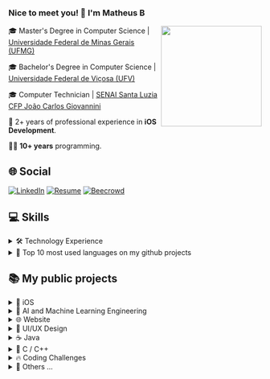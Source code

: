 ### Nice to meet you! 👋 I'm Matheus <img src="https://raw.githubusercontent.com/hjnilsson/country-flags/master/svg/br.svg" width="16" alt="Brazil flag" />
<img height=200 align="right" src="https://github.com/mtsfreitas/mtsfreitas/assets/21324690/3934fae9-eeb2-4f82-84f7-4885f898f373" >

🎓 Master's Degree in Computer Science | [Universidade Federal de Minas Gerais (UFMG)](https://ufmg.br/)

🎓 Bachelor's Degree in Computer Science | [Universidade Federal de Viçosa (UFV)](https://www.ufv.br/)

🎓 Computer Technician | [SENAI Santa Luzia CFP João Carlos Giovannini](https://www.fiemg.com.br/escolas/senai-santa-luzia-cfp-joao-carlos-giovannini/)

💼 2+ years of professional experience in <b>iOS Development</b>.

👨‍💻 <b>10+ years</b> programming.

## 🌐 Social
[![LinkedIn](https://img.shields.io/badge/LinkedIn-20232A?style=for-the-badge&logo=linkedin&logoColor=white)](https://www.linkedin.com/in/mtsfreitas/)
[![Resume](https://img.shields.io/badge/-ONLINE_RESUME-20232A?style=for-the-badge&logo=googledocs&logoColor=white)](https://matheus.engineer)
[![Beecrowd](https://img.shields.io/badge/-beecrowd-20232A?style=for-the-badge&logo=codesandbox&logoColor=white)](https://judge.beecrowd.com/pt/profile/1005574)
<!-- [![Beecrowd](https://img.shields.io/badge/-beecrowd-20232A?style=for-the-badge&logo=codesandbox&logoColor=white)](https://www.beecrowd.com.br/judge/pt/profile/165068)-->
<!--[![Leetcode](https://img.shields.io/badge/-LeetCode-20232A?style=for-the-badge&logo=LeetCode&logoColor=white)](https://leetcode.com/mtsftsmts/)-->

<!--<a href="mailto:mtsftsmts@gmail.com">
  <img align="center" alt="html5" src="https://img.shields.io/badge/Gmail-D14836?style=for-the-badge&logo=gmail&logoColor=white" />
</a> -->
<!--
<a href="https://dev.to/mtsfreitas" target="_blank">
  <img align="center" alt="dev.to" src="https://img.shields.io/badge/dev.to-0A0A0A?style=for-the-badge&logo=dev.to&logoColor=white" />
</a> -->


## 💻 Skills

<details>
  <summary> 🛠️ Technology Experience</summary>

| Skill   | Technologies |
|---------|--------------|
| Mobile | <img align="center" alt="Swift" src="https://img.shields.io/badge/Swift-20232A?style=for-the-badge&logo=swift&logoColor=white"/> <img align="center" alt="Obj-c" src="https://img.shields.io/badge/OBJECTIVE--C-20232A?style=for-the-badge&logo=apple&logoColor=white"/> <img align="center" alt="Kotlin" src="https://img.shields.io/badge/kotlin-20232A?style=for-the-badge&logo=kotlin&logoColor=white"/> |
| Backend | <img align="center" img alt="PHP" src="https://img.shields.io/badge/-PHP-20232A?style=for-the-badge&logo=php&logoColor=white" /> <img align="center" img alt="Python" src="https://img.shields.io/badge/-Python-20232A?style=for-the-badge&logo=python&logoColor=white" /> <img align="center" alt="Java" src="https://img.shields.io/badge/Java-20232A?style=for-the-badge&logo=openjdk&logoColor=white"/> <img align="center" alt="html5" src="https://img.shields.io/badge/C-20232A?style=for-the-badge&logo=c&logoColor=white"/> <img align="center" alt="html5" src="https://img.shields.io/badge/C%2B%2B-20232A?style=for-the-badge&logo=c%2B%2B&logoColor=white"/> <img align="center" alt="html5" src="https://img.shields.io/badge/javascript-20232A?style=for-the-badge&logo=javascript&logoColor=white"/> |
| Frontend | <img alt="HTML5" src="https://img.shields.io/badge/-HTML5-20232A?style=for-the-badge&logo=html5&logoColor=white" /> <img alt="CSS3" src="https://img.shields.io/badge/-CSS3-20232A?style=for-the-badge&logo=css3&logoColor=white" /> |
| Frameworks | <img alt="SwiftUI" src="https://img.shields.io/badge/SwiftUI-20232A?style=for-the-badge&logo=swift&logoColor=white" /> <img alt="React Native" src="https://img.shields.io/badge/react_native-20232A?style=for-the-badge&logo=react&logoColor=white"/> <img alt="Spring Boot" src="https://img.shields.io/badge/Spring_Boot-20232A?style=for-the-badge&logo=spring-boot&logoColor=white" /> <img alt="React" src="https://img.shields.io/badge/React-20232A?style=for-the-badge&logo=react&logoColor=white" /> <img alt="Angular" src="https://img.shields.io/badge/Angular-20232A?style=for-the-badge&logo=angular&logoColor=white" /> |
| Statistical Analysis | <img align="center" alt="html5" src="https://img.shields.io/badge/R-20232A?style=for-the-badge&logo=r&logoColor=white"/> |
| SQL | <img align="center" img alt="MySQL" src="https://img.shields.io/badge/-MySQL-20232A?style=for-the-badge&logo=mysql&logoColor=white" /> <img align="center" alt="html5" src="https://img.shields.io/badge/SQLite-20232A?style=for-the-badge&logo=sqlite&logoColor=white"/> |
| Code hosting | <img alt="GitHub" src="https://img.shields.io/badge/-GitHub-20232A?style=for-the-badge&logo=github&logoColor=white" /> <img alt="GitLab" src="https://img.shields.io/badge/-GitLab-20232A?style=for-the-badge&logo=gitlab&logoColor=white" /> <img alt="BitBucket" src="https://img.shields.io/badge/-BitBucket-20232A?style=for-the-badge&logo=bitbucket&logoColor=white" /> |
| Containers | <img alt="Docker" src="https://img.shields.io/badge/-Docker-20232A?style=for-the-badge&logo=docker&logoColor=white" /> |
| Servers | <img alt="Apache" src="https://img.shields.io/badge/-Apache-20232A?style=for-the-badge&logo=apache&logoColor=white" /> |
| Continuous Integration (CI) | <img alt="Jenkins" src="https://img.shields.io/badge/-Jenkins-20232A?style=for-the-badge&logo=jenkins&logoColor=white" /> |
| Continuous Deployment (CD) | <img alt="Visual Studio App Center" src="https://img.shields.io/badge/-App%20Center-20232A?style=for-the-badge" /> |
| Cloud | <img alt="Microsoft Azure" src="https://img.shields.io/badge/-Azure-20232A?style=for-the-badge&logo=microsoftazure&logoColor=white" /> |
| Agile | <img alt="Jira" src="https://img.shields.io/badge/-Jira-20232A?style=for-the-badge&logo=jira&logoColor=white" /> <img alt="Confluence" src="https://img.shields.io/badge/-Confluence-20232A?style=for-the-badge&logo=confluence&logoColor=white" /> <img alt="Trello" src="https://img.shields.io/badge/-Trello-20232A?style=for-the-badge&logo=trello&logoColor=white" /> |
| Testing | <img alt="Postman" src="https://img.shields.io/badge/-Postman-20232A?style=for-the-badge&logo=postman&logoColor=white" /> <img alt="Appium" src="https://img.shields.io/badge/-Appium-20232A?style=for-the-badge&logoColor=white" /> |
| Code Quality | <img alt="SonarQube" src="https://img.shields.io/badge/SonarQube-20232A?style=for-the-badge&logo=sonarqube&logoColor=white" /> |
| Code Security | <img alt="SonarQube" src="https://img.shields.io/badge/-Veracode-20232A?style=for-the-badge&logoColor=white" /> |
| Analytics and Tracking | <img align="center" alt="Analytics" src="https://img.shields.io/badge/Google%20Analytics-20232A?style=for-the-badge&logo=google%20analytics&logoColor=white"/> <img align="center" alt="Firebase" src="https://img.shields.io/badge/Firebase-20232A?style=for-the-badge&logo=Firebase&logoColor=white"/> |
| Team Communication and Collaboration | <img align="center" alt="html5" src="https://img.shields.io/badge/Slack-20232A?style=for-the-badge&logo=slack&logoColor=white"/> <img align="center" alt="html5" src="https://img.shields.io/badge/Microsoft_Teams-20232A?style=for-the-badge&logo=microsoft-teams&logoColor=white"/> |
| Store | <img align="center" alt="html5" src="https://img.shields.io/badge/App_Store-20232A?style=for-the-badge&logo=app-store&logoColor=white"/> |
| Design and Prototyping | <img align="center" alt="html5" src="https://img.shields.io/badge/Figma-20232A?style=for-the-badge&logo=figma&logoColor=white"/> |
| IDE | <img align="center" alt="XCODE" src="https://img.shields.io/badge/Xcode-20232A?style=for-the-badge&logo=Xcode&logoColor=white"/> <img align="center" alt="VSCode" src="https://img.shields.io/badge/Visual_Studio_Code-20232A?style=for-the-badge&logo=visual%20studio%20code&logoColor=white"/> <img align="center" alt="html5" src="https://img.shields.io/badge/Colab-20232A?style=for-the-badge&logo=googlecolab&logoColor=white"/> <img align="center" alt="IntelliJ IDEA" src="https://img.shields.io/badge/IntelliJIDEA-20232A.svg?style=for-the-badge&logo=intellij-idea&logoColor=white"/> |
| OS | <img align="center" alt="MacOS" src="https://img.shields.io/badge/mac%20os-20232A?style=for-the-badge&logo=apple&logoColor=white"/> <img align="center" alt="Ubuntu" src="https://img.shields.io/badge/Ubuntu-20232A?style=for-the-badge&logo=ubuntu&logoColor=white"/> <img align="center" alt="Windows" src="https://img.shields.io/badge/Windows-20232A?style=for-the-badge&logo=windows&logoColor=white"/> <img align="center" alt="html5" src="https://img.shields.io/badge/Android-20232A?style=for-the-badge&logo=android&logoColor=white"/> <img align="center" alt="html5" src="https://img.shields.io/badge/iOS-20232A?style=for-the-badge&logo=ios&logoColor=white"/> |
| Hardware Description Languages (HDLs) | <img align="center" alt="html5" src="https://img.shields.io/badge/-Verilog-20232A?style=for-the-badge&logoColor=white" />
---
</details>

<details>
  <summary> 👅 Top 10 most used languages on my github projects </summary>
  
[![Top Langs](https://github-readme-stats.vercel.app/api/top-langs/?username=mtsfreitas&theme=dark&hide_border=true&hide_progress=true&layout=compact&langs_count=10)](https://github.com/mtsfreitas)
[![GitHub Streak](https://github-readme-streak-stats.herokuapp.com?user=mtsfreitas&theme=dark&hide_border=true&card_width=200&hide_current_streak=true&hide_longest_streak=true)](https://git.io/streak-stats)
</details>

## 📚 My public projects

<details>
 <summary>🍏 iOS </summary>

| Project | Description |
| ------- | ----------- |
| [![Currency Converter](https://github-readme-stats.vercel.app/api/pin/?username=mtsfreitas&theme=dark&repo=currency-converter-app)](https://github.com/mtsfreitas/currency-converter-app) | Currency Converter App: A simple iOS app for converting currencies. |
| [![Simple Calculator App](https://github-readme-stats.vercel.app/api/pin/?username=mtsfreitas&theme=dark&repo=simple-calculator-app)](https://github.com/mtsfreitas/simple-calculator-app)  | Simple Calculator App: A basic calculator app built for iOS. |
| [![SOLID](https://github-readme-stats.vercel.app/api/pin/?username=mtsfreitas&theme=dark&repo=S-O-L-I-D)](https://github.com/mtsfreitas/S-O-L-I-D)  | SOLID Principles: Examples of SOLID design principles in Swift. |
| [![Weather RESTful](https://github-readme-stats.vercel.app/api/pin/?username=mtsfreitas&theme=dark&repo=WeatherRESTful)](https://github.com/mtsfreitas/WeatherRESTful) | Weather RESTful App: An iOS app to retrieve weather information using RESTful APIs. |
| [![Swift Academy](https://github-readme-stats.vercel.app/api/pin/?username=mtsfreitas&theme=dark&repo=Swift-Academy)](https://github.com/mtsfreitas/Swift-Academy) | Swift Academy: Repository for Swift learning resources and projects. |
| [![Santander Dev Week 2023 iOS](https://github-readme-stats.vercel.app/api/pin/?username=mtsfreitas&theme=dark&repo=santander-dev-week-2023-ios)](https://github.com/mtsfreitas/santander-dev-week-2023-ios) | Santander Dev Week 2023 iOS: Repository for the Santander Dev Week 2023 iOS project. |
| [![Teleprompter App](https://github-readme-stats.vercel.app/api/pin/?username=mtsfreitas&theme=dark&repo=teleprompter-app)](https://github.com/mtsfreitas/teleprompter-app) | Teleprompter App: An iOS app for teleprompting. |
| [![Xib App](https://github-readme-stats.vercel.app/api/pin/?username=mtsfreitas&theme=dark&repo=xib)](https://github.com/mtsfreitas/xib) | Xib App: Simple example of using xib in a TableView. |
</details>

<details>
 <summary>🤖 AI and Machine Learning Engineering </summary> 

| Project | Description |
| ------- | ----------- |
| [![Drop Master](https://github-readme-stats.vercel.app/api/pin/?username=mtsfreitas&theme=dark&repo=Drop-Master)](https://github.com/mtsfreitas/Drop-Master) | Drop Master: A machine learning project focused on mastering the art of drops. |
| [![Machine Learning Exercises](https://github-readme-stats.vercel.app/api/pin/?username=mtsfreitas&theme=dark&repo=Machine-Learning-Exercises)](https://github.com/mtsfreitas/Machine-Learning-Exercises) | Machine Learning Exercises: A collection of exercises and examples in machine learning. |
| [![Photo Classification with Gradio](https://github-readme-stats.vercel.app/api/pin/?username=mtsfreitas&theme=dark&repo=photo-classification-with-gradio)](https://github.com/mtsfreitas/photo-classification-with-gradio) | Photo Classification with Gradio: Collection and Classification of Photos Using Google Colab through the Gradio Interface. |
| [![Configuring Environment on Azure](https://github-readme-stats.vercel.app/api/pin/?username=mtsfreitas&theme=dark&repo=configuring-environment-on-azure)](https://github.com/mtsfreitas/configuring-environment-on-azure) | Configuring Environment on Azure: Configuration and installation of dependencies for a virtual machine in Azure for data processing. |
| [![Spaceship Titanic](https://github-readme-stats.vercel.app/api/pin/?username=mtsfreitas&theme=dark&repo=spaceship-titanic)](https://github.com/mtsfreitas/spaceship-titanic) | Spaceship Titanic: Repository for the Spaceship Titanic challenge using virtual machine in Azure. |
| [![Customer Churn](https://github-readme-stats.vercel.app/api/pin/?username=mtsfreitas&theme=dark&repo=customer-churn)](https://github.com/mtsfreitas/customer-churn) | Customer Churn: Repository for the customer churn prediction project. |
| [![Fantastic Bits](https://github-readme-stats.vercel.app/api/pin/?username=mtsfreitas&theme=dark&repo=fantastic-bits)](https://github.com/mtsfreitas/fantastic-bits) | Fantastic Bits: Implementation of Bots in the Fantastic Bits game on the CodinGame website |

</details>

<details>
 <summary>🌐 Website </summary>

| Project | Description |
| ------- | ----------- |
| [![Task Manager](https://github-readme-stats.vercel.app/api/pin/?username=mtsfreitas&theme=dark&repo=task-manager)](https://github.com/mtsfreitas/task-manager) | Task Manager: A React application for managing tasks. |
| [![PackageTrack](https://github-readme-stats.vercel.app/api/pin/?username=mtsfreitas&theme=dark&repo=packagetrack)](https://github.com/mtsfreitas/packagetrack) | PackageTrack: A web-based package tracking application. |
| [![MaBank CRUD](https://github-readme-stats.vercel.app/api/pin/?username=mtsfreitas&theme=dark&repo=mabank-crud)](https://github.com/mtsfreitas/mabank-crud) | MaBank CRUD: A web-based CRUD application for managing bank accounts. |
</details>

<details>
 <summary>🎨 UI/UX Design </summary>

| Project | Description |
| ------- | ----------- |
| [![Chimera App Design](https://github-readme-stats.vercel.app/api/pin/?username=mtsfreitas&theme=dark&repo=chimera-app-design)](https://github.com/mtsfreitas/chimera-app-design) | Chimera App Design: Design assets for the Chimera app project. |
| [![App Video Presentation](https://github-readme-stats.vercel.app/api/pin/?username=mtsfreitas&theme=dark&repo=app-video-presentation)](https://github.com/mtsfreitas/app-video-presentation) | App Video Presentation: Design and assets for an app video presentation. |
| [![Arts Portfolio](https://github-readme-stats.vercel.app/api/pin/?username=mtsfreitas&theme=dark&repo=arts-portfolio)](https://github.com/mtsfreitas/arts-portfolio) | Arts Portfolio: A collection of artistic works and designs. |
</details>

<details>
 <summary>☕ Java </summary>

| Project | Description |
| ------- | ----------- |
| [![To-Do List](https://github-readme-stats.vercel.app/api/pin/?username=mtsfreitas&theme=dark&repo=to-do-list)](https://github.com/mtsfreitas/to-do-list) | To-Do List: A Java Spring Boot application for managing tasks. |
| [![Battleship](https://github-readme-stats.vercel.app/api/pin/?username=mtsfreitas&theme=dark&repo=battleship-game-sockets)](https://github.com/mtsfreitas/battleship-game-sockets) | Battleship: A Java implementation of the classic game Battleship. |
| [![Genius Game Java](https://github-readme-stats.vercel.app/api/pin/?username=mtsfreitas&theme=dark&repo=genius-game-java)](https://github.com/mtsfreitas/genius-game-java) | Genius Game Java: A Java implementation of the classic Genius (Simon) game. |
| [![Robocode](https://github-readme-stats.vercel.app/api/pin/?username=mtsfreitas&theme=dark&repo=robocode)](https://github.com/mtsfreitas/robocode) | Robocode: A programming game where you code robot tanks to battle against each other. |
| [![Programming in Java](https://github-readme-stats.vercel.app/api/pin/?username=mtsfreitas&theme=dark&repo=programming-in-java)](https://github.com/mtsfreitas/programming-in-java) | Programming in Java: A collection of Java exercises. |
| [![Polymorphism in Java](https://github-readme-stats.vercel.app/api/pin/?username=mtsfreitas&theme=dark&repo=polymorphism-in-java)](https://github.com/mtsfreitas/polymorphism-in-java) | Polymorphism in Java: Examples and explanations of polymorphism in Java. |
| [![Electronic Voting Machine](https://github-readme-stats.vercel.app/api/pin/?username=mtsfreitas&theme=dark&repo=electronic-voting-machine)](https://github.com/mtsfreitas/electronic-voting-machine) | Electronic Voting Machine: Repository for the electronic-voting-machine project. |
| [![Payroll](https://github-readme-stats.vercel.app/api/pin/?username=mtsfreitas&theme=dark&repo=payroll)](https://github.com/mtsfreitas/payroll) | Payroll: A Java project for payroll management using modularization. |
| [![Commercial Management](https://github-readme-stats.vercel.app/api/pin/?username=mtsfreitas&theme=dark&repo=commercial-management)](https://github.com/mtsfreitas/commercial-management) | Commercial Management: Repository for the commercial management project. |

</details>

<details>
 <summary>🦖 C / C++ </summary>

| Project | Description |
| ------- | ----------- |
| [![Intro to C Programming](https://github-readme-stats-sigma-five.vercel.app/api/pin/?username=mtsfreitas&theme=dark&repo=intro-to-c-programming)](https://github.com/mtsfreitas/intro-to-c-programming) | Intro to C Programming: A repository for learning the basics of C programming. |
| [![Academic Management](https://github-readme-stats-sigma-five.vercel.app/api/pin/?username=mtsfreitas&theme=dark&repo=academic-management)](https://github.com/mtsfreitas/academic-management) | Academic Management: A comprehensive school academic management system developed using Object-Oriented Programming (OOP) principles. |
| [![Beecrowd Challenges](https://github-readme-stats-sigma-five.vercel.app/api/pin/?username=mtsfreitas&theme=dark&repo=beecrowd-challenges)](https://github.com/mtsfreitas/beecrowd-challenges) | Beecrowd Challenges: A collection of solutions for various competitive programming challenges from Beecrowd. |
</details>


<details>
 <summary>🔥 Coding Challenges </summary>

| Project | Description |
| ------- | ----------- |
| [![CI&T Challenge](https://github-readme-stats-sigma-five.vercel.app/api/pin/?username=mtsfreitas&theme=dark&repo=ciet-challenge)](https://github.com/mtsfreitas/ciet-challenge) | CI&T Challenge: A repository for the CI&T coding challenge. |
| [![Data Engineering Challenge](https://github-readme-stats-sigma-five.vercel.app/api/pin/?username=mtsfreitas&theme=dark&repo=data-engineering-challenge)](https://github.com/mtsfreitas/data-engineering-challenge/tree/main) | Data Engineering Challenge: Repository for the data engineering challenge. |

</details>

<details>
 <summary>💾 Others ...</summary>
 <br>
<details>
 <summary>&nbsp;&nbsp;&nbsp;&nbsp;📝 Notes</summary>

| Content   | Link (pt-BR) |
| ----------|-----|
| Notion Page 	|  [![Link](https://img.shields.io/badge/Access%20Page%20-blue?style=for-the-badge)](https://matheusdev.notion.site/matheusdev/Notes-15d3879190c44442a2b4b2bd8467265f) |

</details>

<details>
 <summary>&nbsp;&nbsp;&nbsp;&nbsp;🛰️ Verilog</summary>

| Content   | Description |
| ----------|-----|
| [![Morse Code in Verilog](https://github-readme-stats-sigma-five.vercel.app/api/pin/?username=mtsfreitas&theme=dark&repo=morse-code-in-verilog)](https://github.com/mtsfreitas/morse-code-in-verilog) | Morse Code in Verilog: Repository for Morse Code implementation in Verilog. |
| [![Electronic Voting Machine in Verilog](https://github-readme-stats-sigma-five.vercel.app/api/pin/?username=mtsfreitas&theme=dark&repo=electronic-voting-machine-in-verilog)](https://github.com/mtsfreitas/electronic-voting-machine-in-verilog) | Electronic Voting Machine in Verilog: Repository for electronic voting machine implementation in Verilog. |
| [![Cesar Cipher in Verilog](https://github-readme-stats-sigma-five.vercel.app/api/pin/?username=mtsfreitas&theme=dark&repo=cesar-cipher-in-verilog)](https://github.com/mtsfreitas/cesar-cipher-in-verilog) | Cesar Cipher in Verilog: Repository for Cesar Cipher implementation in Verilog. |
</details>

<details>
 <summary>&nbsp;&nbsp;&nbsp;&nbsp;📊 R </summary>

| Project | Description |
| ------- | ----------- |
| [![Statistical Analysis](https://github-readme-stats-sigma-five.vercel.app/api/pin/?username=mtsfreitas&repo=statistical-analysis)](https://github.com/mtsfreitas/statistical-analysis) | Statistical Analysis: statistical analysis projects. |
</details>

</details>

</div>
